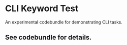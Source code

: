 # CLI Keyword Test
An experimental codebundle for demonstrating CLI tasks.

## See codebundle for details.
